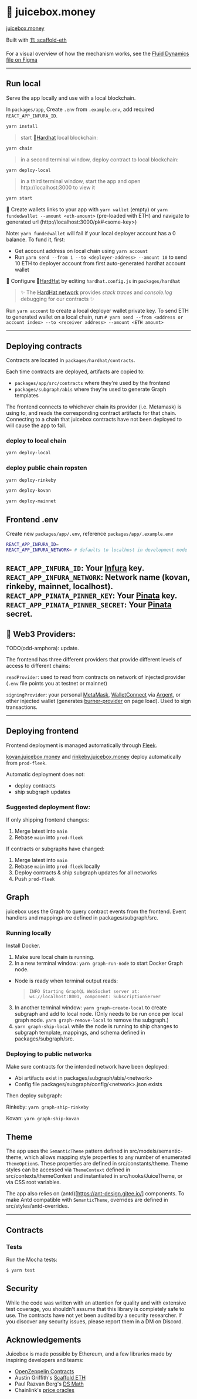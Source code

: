 # 🧃 juicebox.money

[juicebox.money](https://juicebox.money)

Built with [🏗 scaffold-eth](https://github.com/austintgriffith/scaffold-eth)

For a visual overview of how the mechanism works, see the [Fluid Dynamics file on Figma](https://www.figma.com/file/dHsQ7Bt3ryXbZ2sRBAfBq5/Fluid-Dynamics?node-id=0%3A1)

---

## Run local

Serve the app locally and use with a local blockchain.

In `packages/app`, Create `.env` from `.example.env`, add required `REACT_APP_INFURA_ID`.

```bash
yarn install
```

> start 👷[Hardhat](https://hardhat.org/) local blockchain:

```bash
yarn chain
```

> in a second terminal window, deploy contract to local blockchain:

```bash
yarn deploy-local
```

> in a third terminal window, start the app and open http://localhost:3000 to view it

```bash
yarn start
```

🔑 Create wallets links to your app with `yarn wallet` (empty) or `yarn fundedwallet --amount <eth-amount>` (pre-loaded with ETH) and navigate to generated url (http://localhost:3000/pk#\<some-key>)

Note: `yarn fundedwallet` will fail if your local deployer account has a 0 balance. To fund it, first:

- Get account address on local chain using `yarn account`
- Run `yarn send --from 1 --to <deployer-address> --amount 10` to send 10 ETH to deployer account from first auto-generated hardhat account wallet

🔧 Configure 👷[HardHat](https://hardhat.org/config/) by editing `hardhat.config.js` in `packages/hardhat`

> ✨ The [HardHat network](https://hardhat.org/hardhat-network/) provides _stack traces_ and _console.log_ debugging for our contracts ✨

Run `yarn account` to create a local deployer wallet private key. To send ETH to generated wallet on a local chain, run `# yarn send --from <address or account index> --to <receiver address> --amount <ETH amount>`

---

## Deploying contracts

Contracts are located in `packages/hardhat/contracts`.

Each time contracts are deployed, artifacts are copied to:

- `packages/app/src/contracts` where they're used by the frontend
- `packages/subgraph/abis` where they're used to generate Graph templates

The frontend connects to whichever chain its provider (i.e. Metamask) is using to, and reads the corresponding contract artifacts for that chain. Connecting to a chain that juicebox contracts have not been deployed to will cause the app to fail.

### deploy to local chain

```bash
yarn deploy-local
```

### deploy public chain ropsten

```bash
yarn deploy-rinkeby
```

```bash
yarn deploy-kovan
```

```bash
yarn deploy-mainnet
```

## Frontend .env

Create new `packages/app/.env`, reference `packages/app/.example.env`

```bash
REACT_APP_INFURA_ID=
REACT_APP_INFURA_NETWORK= # defaults to localhost in development mode
```

`REACT_APP_INFURA_ID`: Your [Infura](https://infura.io/) key.
`REACT_APP_INFURA_NETWORK`: Network name (kovan, rinkeby, mainnet, localhost).
`REACT_APP_PINATA_PINNER_KEY`: Your [Pinata](https://pinata.cloud/) key.
`REACT_APP_PINATA_PINNER_SECRET`: Your [Pinata](https://pinata.cloud/) secret.
---

## 🔏 Web3 Providers:

TODO(odd-amphora): update.

The frontend has three different providers that provide different levels of access to different chains:

`readProvider`: used to read from contracts on network of injected provider (`.env` file points you at testnet or mainnet)

`signingProvider`: your personal [MetaMask](https://metamask.io/download.html), [WalletConnect](https://walletconnect.org/apps) via [Argent](https://www.argent.xyz/), or other injected wallet (generates [burner-provider](https://www.npmjs.com/package/burner-provider) on page load). Used to sign transactions.

---

## Deploying frontend

Frontend deployment is managed automatically through [Fleek](https://app.fleek.co/#/sites/juicebox-kovan).

[kovan.juicebox.money](kovan.juicebox.money) and [rinkeby.juicebox.money](rinkeby.juicebox.money) deploy automatically from `prod-fleek`.

Automatic deployment does not:

- deploy contracts
- ship subgraph updates

### Suggested deployment flow:

If only shipping frontend changes:

1. Merge latest into `main`
2. Rebase `main` into `prod-fleek`

If contracts or subgraphs have changed:

1. Merge latest into `main`
2. Rebase `main` into `prod-fleek` locally
3. Deploy contracts & ship subgraph updates for all networks
4. Push `prod-fleek`

## Graph

juicebox uses the Graph to query contract events from the frontend. Event handlers and mappings are defined in packages/subgraph/src.

### Running locally

Install Docker.

1. Make sure local chain is running.
2. In a new terminal window: `yarn graph-run-node` to start Docker Graph node.

- Node is ready when terminal output reads:
  > `INFO Starting GraphQL WebSocket server at: ws://localhost:8001, component: SubscriptionServer`

3. In another terminal window: `yarn graph-create-local` to create subgraph and add to local node. (Only needs to be run once per local graph node. `yarn graph-remove-local` to remove the subgraph.)
4. `yarn graph-ship-local` while the node is running to ship changes to subgraph template, mappings, and schema defined in packages/subgraph/src.

### Deploying to public networks

Make sure contracts for the intended network have been deployed:

- Abi artifacts exist in packages/subgraph/abis/\<network>
- Config file packages/subgraph/config/\<network>.json exists

Then deploy subgraph:

Rinkeby: `yarn graph-ship-rinkeby`

Kovan: `yarn graph-ship-kovan`

## Theme

The app uses the `SemanticTheme` pattern defined in src/models/semantic-theme, which allows mapping style properties to any number of enumerated `ThemeOption`s. These properties are defined in src/constants/theme. Theme styles can be accessed via `ThemeContext` defined in src/contexts/themeContext and instantiated in src/hooks/JuiceTheme, or via CSS root variables.

The app also relies on (antd)[https://ant-design.gitee.io/] components. To make Antd compatible with `SemanticTheme`, overrides are defined in src/styles/antd-overrides.

---

## Contracts

### Tests

Run the Mocha tests:

```sh
$ yarn test
```

## Security

While the code was written with an attention for quality and with extensive test coverage, you shouldn't assume that this library is completely safe to use. The contracts
have not yet been audited by a security researcher. If you discover any security issues, please report them in a DM on Discord.

## Acknowledgements

Juicebox is made possible by Ethereum, and a few libraries made by inspiring developers and teams:

- [OpenZeppelin Contracts](https://github.com/OpenZeppelin/openzeppelin-contracts)
- Austin Griffith's [Scaffold ETH](https://github.com/austintgriffith/scaffold-eth)
- Paul Razvan Berg's [DS Math](https://github.com/paulrberg/contracts)
- Chainlink's [price oracles](https://github.com/smartcontractkit/chainlink)
